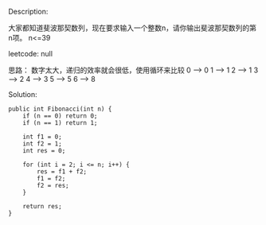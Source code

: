 Description:

大家都知道斐波那契数列，现在要求输入一个整数n，请你输出斐波那契数列的第n项。
n<=39

leetcode: null

思路：
数字太大，递归的效率就会很低，使用循环来比较
0 --> 0
1 --> 1
2 --> 1
3 --> 2
4 --> 3
5 --> 5
6 --> 8

Solution:

```
public int Fibonacci(int n) {
    if (n == 0) return 0;
    if (n == 1) return 1;

    int f1 = 0;   
    int f2 = 1;
    int res = 0;

    for (int i = 2; i <= n; i++) {
        res = f1 + f2;
        f1 = f2;
        f2 = res;
    }

    return res;
}
```